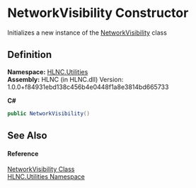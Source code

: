 # NetworkVisibility Constructor


Initializes a new instance of the <a href="T_HLNC_Utilities_NetworkVisibility">NetworkVisibility</a> class



## Definition
**Namespace:** <a href="N_HLNC_Utilities">HLNC.Utilities</a>  
**Assembly:** HLNC (in HLNC.dll) Version: 1.0.0+f84931ebd138c456b4e0448f1a8e3814bd665733

**C#**
``` C#
public NetworkVisibility()
```



## See Also


#### Reference
<a href="T_HLNC_Utilities_NetworkVisibility">NetworkVisibility Class</a>  
<a href="N_HLNC_Utilities">HLNC.Utilities Namespace</a>  
